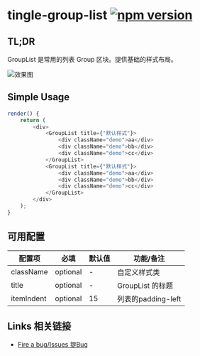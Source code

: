 # tingle-group-list [![npm version](https://badge.fury.io/js/tingle-group-list.svg)](http://badge.fury.io/js/tingle-group-list)

## TL;DR

GroupList 是常用的列表 Group 区块。提供基础的样式布局。

![效果图](https://img.alicdn.com/tps/TB1A_L7JpXXXXXdXpXXXXXXXXXX-750-1254.png_320x480)

## Simple Usage

```js
render() {
    return (
        <div>
            <GroupList title={"默认样式"}>
                <div className="demo">aa</div>
                <div className="demo">bb</div>
                <div className="demo">cc</div>
            </GroupList>
            <GroupList title={"默认样式"}>
                <div className="demo">aa</div>
                <div className="demo">bb</div>
                <div className="demo">cc</div>
            </GroupList>
        </div>
    );
}
```

## 可用配置

| 配置项 | 必填 | 默认值 | 功能/备注 |
|---|----|---|----|
|className|optional|-|自定义样式类|
|title|optional|-|GroupList 的标题|
|itemIndent|optional|15| 列表的padding-left |

## Links 相关链接

- [Fire a bug/Issues 提Bug](http://github.com/tinglejs/tingle-group-list/issues)
